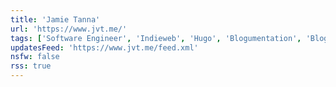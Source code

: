 ```yaml
---
title: 'Jamie Tanna'
url: 'https://www.jvt.me/'
tags: ['Software Engineer', 'Indieweb', 'Hugo', 'Blogumentation', 'Blogger', 'Chef', 'Ruby', 'Java']
updatesFeed: 'https://www.jvt.me/feed.xml'
nsfw: false
rss: true
---
```

